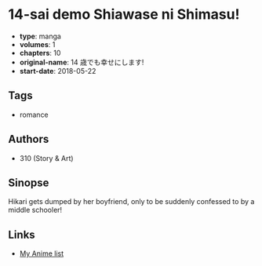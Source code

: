 # 14-sai demo Shiawase ni Shimasu!

-   **type**: manga
-   **volumes**: 1
-   **chapters**: 10
-   **original-name**: 14 歳でも幸せにします!
-   **start-date**: 2018-05-22

## Tags

-   romance

## Authors

-   310 (Story & Art)

## Sinopse

Hikari gets dumped by her boyfriend, only to be suddenly confessed to by a middle schooler!

## Links

-   [My Anime list](https://myanimelist.net/manga/123505/14-sai_demo_Shiawase_ni_Shimasu)
